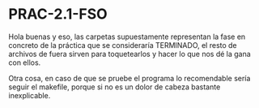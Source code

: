 # PRAC-2.1-FSO

Hola buenas y eso, las carpetas supuestamente representan la fase en concreto de la práctica que se consideraría TERMINADO, el resto de archivos de fuera
sirven para toquetearlos y hacer lo que nos dé la gana con ellos.

Otra cosa, en caso de que se pruebe el programa lo recomendable sería seguir el makefile, porque si no es un dolor de cabeza bastante inexplicable.